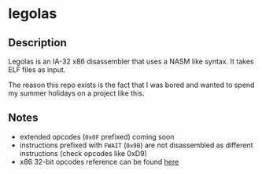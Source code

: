 # legolas

## Description
Legolas is an IA-32 x86 disassembler that uses a NASM like syntax.
It takes ELF files as input.

The reason this repo exists is the fact that I was bored and wanted to spend my summer holidays on a project like this.

## Notes
* extended opcodes (`0x0F` prefixed) coming soon
* instructions prefixed with `FWAIT` (`0x9B`) are not disassembled as different instructions (check opcodes like 0xD9)
* x86 32-bit opcodes reference can be found [here](http://ref.x86asm.net/coder32.html)
